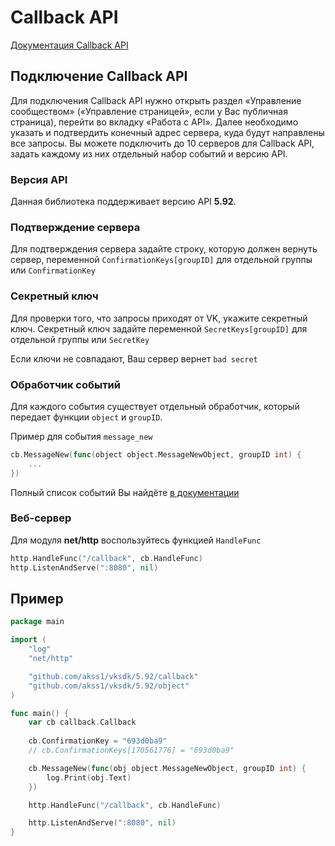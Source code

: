 # Callback API

[Документация Callback API](https://vk.com/dev/callback_api)

## Подключение Callback API

Для подключения Callback API нужно открыть раздел «Управление сообществом» («Управление страницей», если у Вас публичная страница), перейти во вкладку «Работа с API». 
Далее необходимо указать и подтвердить конечный адрес сервера, куда будут направлены все запросы. Вы можете подключить до 10 серверов для Callback API, задать каждому из них отдельный набор событий и версию API.

### Версия API

Данная библиотека поддерживает версию API **5.92**.

### Подтверждение сервера

Для подтверждения сервера задайте строку, которую должен вернуть сервер, переменной `ConfirmationKeys[groupID]` для отдельной группы или `ConfirmationKey`

### Секретный ключ

Для проверки того, что запросы приходят от VK, укажите секретный ключ. Cекретный ключ задайте переменной `SecretKeys[groupID]` для отдельной группы или `SecretKey`

Если ключи не совпадают, Ваш сервер вернет `bad secret`

### Обработчик событий

Для каждого события существует отдельный обработчик, который передает функции `object` и `groupID`.

Пример для события `message_new`

```go
cb.MessageNew(func(object object.MessageNewObject, groupID int) {
	...
})
```

Полный список событий Вы найдёте [в документации](https://vk.com/dev/groups_events)

### Веб-сервер

Для модуля **net/http** воспользуйтесь функцией `HandleFunc`

```go
http.HandleFunc("/callback", cb.HandleFunc)
http.ListenAndServe(":8080", nil)
```

## Пример

```go
package main

import (
	"log"
	"net/http"

	"github.com/akss1/vksdk/5.92/callback"
	"github.com/akss1/vksdk/5.92/object"
)

func main() {
	var cb callback.Callback
	
	cb.ConfirmationKey = "693d0ba9"
	// cb.ConfirmationKeys[170561776] = "693d0ba9"

	cb.MessageNew(func(obj object.MessageNewObject, groupID int) {
		log.Print(obj.Text)
	})

	http.HandleFunc("/callback", cb.HandleFunc)

	http.ListenAndServe(":8080", nil)
}
```
